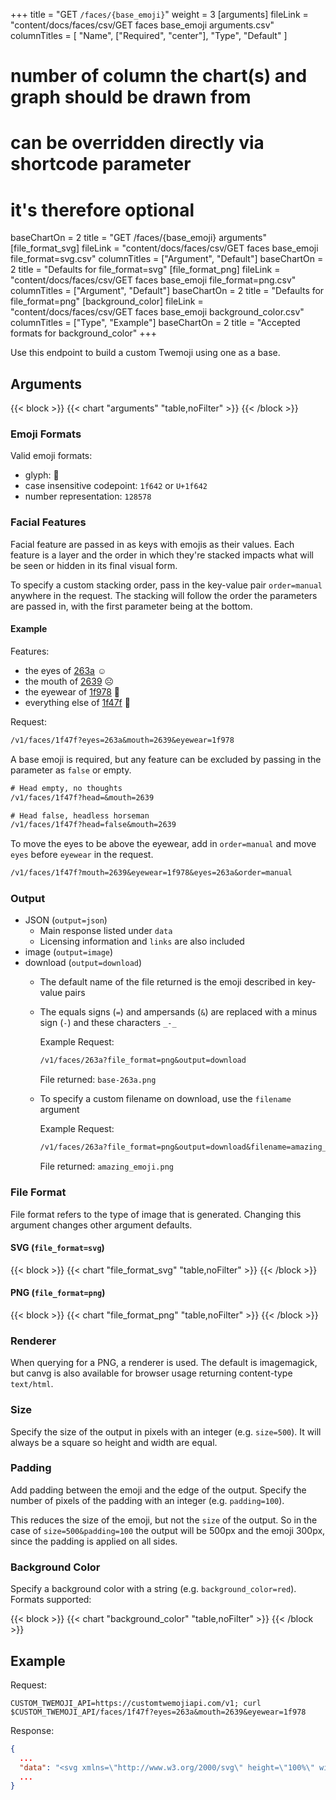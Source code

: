 +++
title = "GET `/faces/{base_emoji}`"
weight = 3
[arguments]
  fileLink = "content/docs/faces/csv/GET faces base_emoji arguments.csv"
  columnTitles = [
    "Name",
    ["Required", "center"],
    "Type",
    "Default"
  ]
  # number of column the chart(s) and graph should be drawn from
  # can be overridden directly via shortcode parameter
  # it's therefore optional
  baseChartOn = 2
  title = "GET /faces/{base_emoji} arguments"
[file_format_svg]
  fileLink = "content/docs/faces/csv/GET faces base_emoji file_format=svg.csv"
  columnTitles = ["Argument", "Default"]
  baseChartOn = 2
  title = "Defaults for file_format=svg"
[file_format_png]
  fileLink = "content/docs/faces/csv/GET faces base_emoji file_format=png.csv"
  columnTitles = ["Argument", "Default"]
  baseChartOn = 2
  title = "Defaults for file_format=png"
[background_color]
  fileLink = "content/docs/faces/csv/GET faces base_emoji background_color.csv"
  columnTitles = ["Type", "Example"]
  baseChartOn = 2
  title = "Accepted formats for background_color"
+++

Use this endpoint to build a custom Twemoji using one as a base.

## Arguments

{{< block >}}
  {{< chart "arguments" "table,noFilter" >}}
{{< /block >}}

### Emoji Formats

Valid emoji formats:

  - glyph: 🙂
  - case insensitive codepoint: `1f642` or `U+1f642`
  - number representation: `128578`

### Facial Features

Facial feature are passed in as keys with emojis as their values. Each feature is a layer and the order in which they're stacked impacts what will be seen or hidden in its final visual form.

To specify a custom stacking order, pass in the key-value pair <span id="order">`order=manual`</span> anywhere in the request. The stacking will follow the order the parameters are passed in, with the first parameter being at the bottom.

#### Example

Features:

- the eyes of [263a](https://unicode-table.com/en/263A) ☺️
- the mouth of [2639](https://unicode-table.com/en/2639/) ☹️
- the eyewear of [1f978](https://unicode-table.com/en/1F978/) 🥸
- everything else of [1f47f](https://unicode-table.com/en/1F47F/) 👿

Request:

```txt
/v1/faces/1f47f?eyes=263a&mouth=2639&eyewear=1f978
```

A base emoji is required, but any feature can be excluded by passing in the parameter as `false` or empty.

```txt
# Head empty, no thoughts
/v1/faces/1f47f?head=&mouth=2639

# Head false, headless horseman
/v1/faces/1f47f?head=false&mouth=2639
```

To move the eyes to be above the eyewear, add in `order=manual` and move `eyes` before `eyewear` in the request.

```txt
/v1/faces/1f47f?mouth=2639&eyewear=1f978&eyes=263a&order=manual
```

### Output

- JSON (`output=json`)
  - Main response listed under `data`
  - Licensing information and `links` are also included
- image (`output=image`)
- download (`output=download`)
  - The default name of the file returned is the emoji described in key-value pairs
  - The equals signs (`=`) and ampersands (`&`) are replaced with a minus sign (`-`) and these characters `_-_`

    Example Request:

    ```txt
    /v1/faces/263a?file_format=png&output=download
    ```

    File returned: `base-263a.png`

  - To specify a custom filename on download, use the <span id="filename">`filename` argument</span>

    Example Request:

    ```txt
    /v1/faces/263a?file_format=png&output=download&filename=amazing_emoji
    ```

    File returned: `amazing_emoji.png`

### File Format

File format refers to the type of image that is generated. Changing this argument changes other argument defaults.

#### SVG (`file_format=svg`)

{{< block >}}
  {{< chart "file_format_svg" "table,noFilter" >}}
{{< /block >}}

#### PNG (`file_format=png`)

{{< block >}}
  {{< chart "file_format_png" "table,noFilter" >}}
{{< /block >}}

### Renderer

When querying for a PNG, a renderer is used. The default is imagemagick, but canvg is also available for browser usage returning content-type `text/html`.

### Size

Specify the size of the output in pixels with an integer (e.g. `size=500`). It will always be a square so height and width are equal.

### Padding

Add padding between the emoji and the edge of the output. Specify the number of pixels of the padding with an integer (e.g. `padding=100`).

This reduces the size of the emoji, but not the `size` of the output. So in the case of `size=500&padding=100` the output will be 500px and the emoji 300px, since the padding is applied on all sides.

### Background Color

Specify a background color with a string (e.g. `background_color=red`). Formats supported:

{{< block >}}
  {{< chart "background_color" "table,noFilter" >}}
{{< /block >}}

## Example

Request:

```curl
CUSTOM_TWEMOJI_API=https://customtwemojiapi.com/v1; curl $CUSTOM_TWEMOJI_API/faces/1f47f?eyes=263a&mouth=2639&eyewear=1f978
```

Response:

```json
{
  ...
  "data": "<svg xmlns=\"http://www.w3.org/2000/svg\" height=\"100%\" width=\"100%\">\n  <rect width=\"100%\" height=\"100%\" fill=\"\"/>\n  <svg xmlns=\"http://www.w3.org/2000/svg\" id=\"emoji\" height=\"100% - 0px\" width=\"100% - 0px\" x=\"0px\" y=\"0px\" viewBox=\"0 0 36 36\">\n  <circle fill=\"#AA8DD8\" cx=\"18\" cy=\"18\" r=\"18\" id=\"1f47f-head-0\" class=\"1f47f head\"/><path fill=\"#AA8DD8\" d=\"M10 4C7.42 4 4.369 1.534 3.414 0.586 2.843 0.014 1.981-0.157 1.235 0.153 0.487 0.462 0 1.191 0 2 0 5.459 1.672 12 8 12 8.757 12 9.45 11.572 9.789 10.894L11.789 6.894C12.099 6.274 12.065999999999999 5.538 11.701 4.948 11.337 4.359 10.693 4 10 4Z\" id=\"1f47f-head-1\" class=\"1f47f head\"/><path fill=\"#AA8DD8\" d=\"M34.766 0.153C34.016-0.158 33.159 0.013999999999999985 32.586 0.587 31.7 1.472 28.589 4 26 4 25.307 4 24.663 4.359 24.299 4.949 23.935 5.538 23.902 6.275 24.211 6.895L26.211 10.895C26.55 11.572 27.242 12 28 12 34.328 12 36 5.459 36 2 36 1.1909999999999998 35.513 0.46199999999999997 34.766 0.15300000000000002Z\" id=\"1f47f-head-2\" class=\"1f47f head\"/><path fill=\"#664500\" d=\"M8.665 27.871C8.843 28.032 9.109 28.041999999999998 9.299999999999999 27.9 9.338999999999999 27.871 13.222 25 18 25 22.766 25 26.662 27.871 26.7 27.9 26.891 28.041999999999998 27.157 28.029999999999998 27.335 27.871 27.512 27.711 27.552 27.447 27.429000000000002 27.243 27.3 27.029 24.212 22 18 22S8.699 27.028 8.571 27.243000000000002C8.448 27.448 8.487 27.711000000000002 8.665 27.871000000000002Z\" id=\"2639-mouth-3\" class=\"2639 mouth\"/><path fill=\"#664500\" d=\"M29 14C28.744 14 28.488 13.902 28.293 13.707 25.716 11.132000000000001 21.238 11.971 21.194 11.981000000000002 20.646 12.090000000000002 20.127 11.734000000000002 20.02 11.194 19.913 10.653 20.262 10.128 20.803 10.020000000000001 21.03 9.974000000000002 26.366 8.955000000000002 29.706000000000003 12.293000000000001 30.097 12.684000000000001 30.097 13.316 29.706000000000003 13.707 29.512000000000004 13.902000000000001 29.256000000000004 14 29.000000000000004 14Z\" id=\"263a-eyes-3\" class=\"263a eyes\"/><path fill=\"#664500\" d=\"M7 14C6.744 14 6.4879999999999995 13.902 6.293 13.707 5.902 13.316 5.902 12.684000000000001 6.293 12.293000000000001 9.633 8.952000000000002 14.971 9.975000000000001 15.196000000000002 10.020000000000001 15.738000000000001 10.128000000000002 16.089000000000002 10.655000000000001 15.980000000000002 11.197000000000001 15.872000000000002 11.737000000000002 15.347000000000001 12.089 14.805000000000001 11.982000000000001 14.736 11.967 10.276000000000002 11.139000000000001 7.707000000000002 13.708000000000002 7.512000000000001 13.902000000000003 7.256000000000002 14.000000000000002 7.000000000000002 14.000000000000002Z\" id=\"263a-eyes-4\" class=\"263a eyes\"/><path fill=\"#664500\" d=\"M26 19C25.744 19 25.488 18.902 25.293 18.707 23.989 17.402 21.203 17.733 20.241 17.971 19.701 18.103 19.164 17.776 19.03 17.241 18.897000000000002 16.705 19.222 16.164 19.758000000000003 16.03 19.944000000000003 15.984000000000002 24.333000000000002 14.919 26.707 17.293 27.098 17.683999999999997 27.098 18.316 26.707 18.707 26.512 18.902 26.256 19 26 19Z\" id=\"263a-eyes-5\" class=\"263a eyes\"/><path fill=\"#664500\" d=\"M10 19C9.744 19 9.488 18.902 9.293 18.707 8.902 18.316000000000003 8.902 17.684 9.293 17.293 11.666 14.919999999999998 16.057 15.984 16.243 16.03 16.778 16.164 17.102999999999998 16.705000000000002 16.97 17.241 16.837999999999997 17.777 16.296999999999997 18.104 15.759999999999998 17.971 14.795999999999998 17.734 12.010999999999997 17.404 10.707999999999998 18.707 10.511999999999999 18.902 10.255999999999998 19 9.999999999999998 19Z\" id=\"263a-eyes-6\" class=\"263a eyes\"/><path fill=\"#292F33\" d=\"M34.808 9.627C34.637 9.461 33.541 9.901 32.432 9.336 30.144000000000002 8.17 24.362000000000002 7.045 20.598000000000003 9.712 20.195000000000004 9.997 18.511000000000003 10.045 18.040000000000003 10.025 17.569000000000003 10.046000000000001 15.885000000000003 9.998000000000001 15.482000000000003 9.712 11.719000000000003 7.045 5.937000000000003 8.17 3.6490000000000027 9.336 2.5400000000000027 9.901 1.4440000000000026 9.461 1.2730000000000028 9.627 1.026000000000003 9.866000000000001 1.026000000000003 10.823 1.2740000000000027 11.063 1.5200000000000027 11.302000000000001 2.751000000000003 11.578000000000001 2.9960000000000027 12.295 3.2430000000000025 13.013 3.2450000000000028 17.253 5.209000000000003 18.719 7.048000000000004 20.091 11.338000000000003 20.504 14.057000000000004 18.957 16.429000000000002 17.608 16.346000000000004 14.768 16.781000000000006 13.076 16.936000000000007 12.473 17.373000000000005 12.169 18.041000000000007 12.169S19.146000000000008 12.473 19.30100000000001 13.076C19.736000000000008 14.767000000000001 19.652000000000008 17.608 22.02500000000001 18.957 24.74400000000001 20.503 29.03400000000001 20.09 30.872000000000007 18.719 32.83700000000001 17.254 32.839000000000006 13.013000000000002 33.08500000000001 12.295000000000002 33.330000000000005 11.578000000000001 34.56100000000001 11.301000000000002 34.80700000000001 11.063000000000002 35.05500000000001 10.823000000000002 35.05600000000001 9.866000000000003 34.80800000000001 9.627000000000002Z M14.614 13.277000000000001C14.537 14.382000000000001 14.34 16.504 13.017000000000001 17.257 12.206000000000001 17.719 11.149000000000001 18 10.043000000000001 18H10.042000000000002C8.817000000000002 18 7.1190000000000015 17.653 6.455000000000002 17.158 5.625000000000002 16.539 5.309000000000002 13.991000000000001 5.190000000000002 13.038 5.1140000000000025 12.431000000000001 4.910000000000002 10.948 5.578000000000002 10.72 6.638000000000002 10.359 8.117000000000003 10.077 9.630000000000003 10.077 10.323000000000002 10.077 12.651000000000003 10.12 13.785000000000004 10.818 14.790000000000003 11.434999999999999 14.657000000000004 12.669 14.614000000000004 13.277Z M30.892 13.024000000000001C30.773 13.978000000000002 30.457 16.539 29.627 17.158 28.962999999999997 17.653000000000002 27.265 18 26.04 18H26.038999999999998C24.932 18 23.875999999999998 17.719 23.063999999999997 17.257 21.740999999999996 16.505000000000003 21.543999999999997 14.396 21.466999999999995 13.291 21.424999999999994 12.683 21.290999999999997 11.440000000000001 22.295999999999996 10.823 23.430999999999997 10.125 25.757999999999996 10.077 26.450999999999997 10.077 27.964 10.077 29.441999999999997 10.354 30.502999999999997 10.715 31.170999999999996 10.943 30.967999999999996 12.417 30.891999999999996 13.024000000000001Z\" id=\"1f978-eyewear-9\" class=\"1f978 eyewear\"/><path fill=\"#292F33\" d=\"M14.337 10.19S14.277 6.975999999999999 13.027 5.9639999999999995C11.710999999999999 4.898999999999999 10.645999999999999 6.558999999999999 10.645999999999999 6.558999999999999S10.393999999999998 4.4159999999999995 8.966 4.594999999999999C7.537999999999999 4.773999999999999 7.5969999999999995 6.142999999999999 7.5969999999999995 6.142999999999999S6.776999999999999 4.297999999999999 5.215999999999999 4.952999999999999C3.6979999999999995 5.59 4.4559999999999995 6.976999999999999 4.4559999999999995 6.976999999999999S3.3109999999999995 6.566999999999999 2.7899999999999996 7.393C2.0749999999999997 8.524 3.7879999999999994 9.417 3.7879999999999994 9.417S7.359 8.584 9.145 8.643C10.931 8.702 14.337 10.190000000000001 14.337 10.190000000000001Z\" id=\"1f978-eyewear-12\" class=\"1f978 eyewear\"/><path fill=\"#292F33\" d=\"M21.663 10.19S21.723 6.975999999999999 22.973 5.9639999999999995C24.288999999999998 4.898999999999999 25.354 6.558999999999999 25.354 6.558999999999999S25.605999999999998 4.4159999999999995 27.034 4.594999999999999C28.462999999999997 4.773999999999999 28.403 6.142999999999999 28.403 6.142999999999999S29.223 4.297999999999999 30.784 4.952999999999999C32.302 5.59 31.544 6.976999999999999 31.544 6.976999999999999S32.689 6.568 33.211 7.393999999999999C33.925 8.524999999999999 32.213 9.418 32.213 9.418S28.642 8.584999999999999 26.856 8.643999999999998C25.069000000000003 8.701999999999998 21.663000000000004 10.189999999999998 21.663000000000004 10.189999999999998Z\" id=\"1f978-eyewear-13\" class=\"1f978 eyewear\"/></svg>\n</svg>",
  ...
}
```
